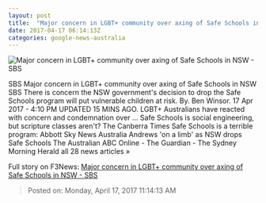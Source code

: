 ```yaml
---
layout: post
title:  "Major concern in LGBT+ community over axing of Safe Schools in NSW - SBS"
date: 2017-04-17 06:14:13Z
categories: google-news-australia
---
```


![Major concern in LGBT+ community over axing of Safe Schools in NSW - SBS](http://www.sbs.com.au/news/sites/sbs.com.au.news/files/39c99425-a5bb-45d5-9974-4c63ee872c57_1492403766.jpeg)

SBS Major concern in LGBT+ community over axing of Safe Schools in NSW SBS There is concern the NSW government's decision to drop the Safe Schools program will put vulnerable children at risk. By. Ben Winsor. 17 Apr 2017 - 4:10 PM UPDATED 15 MINS AGO. LGBT+ Australians have reacted with concern and condemnation over ... Safe Schools is social engineering, but scripture classes aren't? The Canberra Times Safe Schools is a terrible program: Abbott Sky News Australia Andrews 'on a limb' as NSW drops Safe Schools The Australian ABC Online - The Guardian - The Sydney Morning Herald all 28 news articles »


Full story on F3News: [Major concern in LGBT+ community over axing of Safe Schools in NSW - SBS](http://www.f3nws.com/n/sAp2PD)

> Posted on: Monday, April 17, 2017 11:14:13 AM

